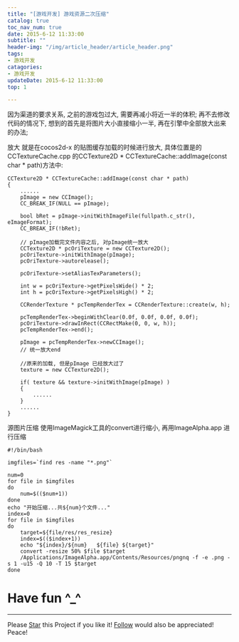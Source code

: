 ```yaml
---
title: "[游戏开发] 游戏资源二次压缩"
catalog: true
toc_nav_num: true
date: 2015-6-12 11:33:00
subtitle: ""
header-img: "/img/article_header/article_header.png"
tags:
- 游戏开发
catagories:
- 游戏开发
updateDate: 2015-6-12 11:33:00
top: 1

---
```

因为渠道的要求关系, 之前的游戏包过大, 需要再减小将近一半的体积; 再不去修改代码的情况下, 想到的首先是将图片大小直接缩小一半, 再在引擎中全部放大出来的办法;

放大
就是在cocos2d-x 的贴图缓存加载的时候进行放大, 具体位置是的CCTextureCache.cpp 的CCTexture2D * CCTextureCache::addImage(const char * path)方法中:
    
    CCTexture2D * CCTextureCache::addImage(const char * path)
    {
	    ......
	    pImage = new CCImage();
	    CC_BREAK_IF(NULL == pImage);
	    
	    bool bRet = pImage->initWithImageFile(fullpath.c_str(), eImageFormat);
	    CC_BREAK_IF(!bRet);
	    
	    // pImage加载完文件内容之后, 对pImage统一放大
	    CCTexture2D * pcOriTexture = new CCTexture2D();
	    pcOriTexture->initWithImage(pImage);
	    pcOriTexture->autorelease();
	    
	    pcOriTexture->setAliasTexParameters();
	    
	    int w = pcOriTexture->getPixelsWide() * 2;
	    int h = pcOriTexture->getPixelsHigh() * 2;
	    
	    CCRenderTexture * pcTempRenderTex = CCRenderTexture::create(w, h);
	    
	    pcTempRenderTex->beginWithClear(0.0f, 0.0f, 0.0f, 0.0f);
	    pcOriTexture->drawInRect(CCRectMake(0, 0, w, h)); 
	    pcTempRenderTex->end(); 
	    
	    pImage = pcTempRenderTex->newCCImage();
	    // 统一放大end
	    
	    //原来的加载, 但是pImage 已经放大过了
	    texture = new CCTexture2D();
	    
	    if( texture && texture->initWithImage(pImage) )
	    {
	    	......
		}
		......
    }
源图片压缩
使用ImageMagick工具的convert进行缩小, 再用ImageAlpha.app 进行压缩
    
    #!/bin/bash
    
    imgfiles=`find res -name "*.png"`
    
    num=0
    for file in $imgfiles
    do
    	num=$(($num+1))
    done
    echo "开始压缩...共${num}个文件..."
    index=0
    for file in $imgfiles
    do
	    target=${file/res/res_resize}
	    index=$(($index+1))
	    echo "${index}/${num}   ${file} ${target}"
	    convert -resize 50% $file $target
	    /Applications/ImageAlpha.app/Contents/Resources/pngnq -f -e .png -s 1 -u15 -Q 10 -T 15 $target
    done

# Have fun ^_^ 
---
<!-- Place this tag in your head or just before your close body tag. -->
<script async defer src="https://buttons.github.io/buttons.js"></script>
<!-- Place this tag where you want the button to render. -->

Please <a class="github-button" href="https://github.com/tsangsi/hexo-theme-tsangsi" data-icon="octicon-star" aria-label="Star tsangsi/hexo-theme-tsangsi on GitHub">Star</a> this Project if you like it! <a class="github-button" href="https://github.com/tsangsi" aria-label="Follow @tsangsi on GitHub">Follow</a> would also be appreciated!
Peace!
